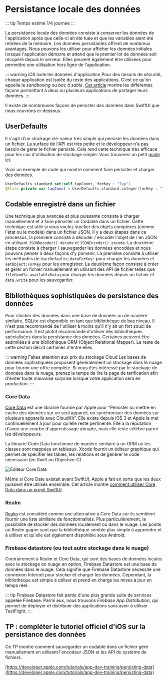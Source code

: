 # Persistance locale des données

::: tip Temps estimé
1/4 journée
:::

La persistance locale des données consiste à conserver les données de l'application après que celle-ci ait été tuée et que les variables aient été retirées de la mémoire.
Les données persistantes offrent de nombreux avantages.
Nous pouvons les utiliser pour afficher les données initiales lorsque l'application démarre et attend que le premier lot de données soit récupéré depuis le serveur.
Elles peuvent également être utilisées pour permettre une utilisation hors ligne de l'application.

::: warning iOS isole les données d'application
Pour des raisons de sécurité, chaque application est isolée du reste des applications.
C'est ce qu'on appelle le *sandboxing* ou *bac à sable*.
[Cet article](https://medium.com/@dinesh.kachhot/different-ways-to-share-data-between-apps-de75a0a46d4a) montre les différentes façons permettant à deux ou plusieurs applications de partager leurs données.
:::

Il existe de nombreuses façons de persister des données dans SwiftUI que nous couvrons ci-dessous.

## UserDefaults

Il s'agit d'un stockage clé-valeur très simple qui persiste les données dans un fichier. 
La surface de l'API est très petite et le développeur n'a pas besoin de gérer le fichier persisté. 
Cela rend cette technique très efficace pour les cas d'utilisation de stockage simple. 
Vous trouverez un petit [guide ici](https://www.hackingwithswift.com/books/ios-swiftui/storing-user-settings-with-userdefaults). 

Voici un exemple de code qui montre comment faire persister et charger des données.

```swift
UserDefaults.standard.set(self.tapCount, forKey : "Tap")
@State private var tapCount = UserDefaults.standard.integer(forKey : "Tap")
```

## Codable enregistré dans un fichier

Une technique plus avancée et plus puissante consiste à charger manuellement et à faire persister un Codable dans un fichier. 
Cette technique est utile si vous voulez stocker des objets complexes (comme l'état ou le modèle) dans un fichier JSON.
Il y a deux étapes dans ce processus, la première consiste à décoder / encoder l'objet de / en JSON en utilisant `JSONDecoder().decode` et `JSONEncoder().encode`.
La deuxième étape consiste à charger / sauvegarder les données encodées et nous pouvons penser à deux façons d'y parvenir.
La première consiste à utiliser les méthodes de `UserDefaults`; `dataForKey:` pour charger les données et `setObject:ForKey` pour les enregistrer.
La deuxième façon consiste à créer et gérer un fichier manuellement en utilisant des API de fichier telles que `fileHandle.availableData` pour charger les données depuis un fichier et `data.write` pour les sauvegarder.

## Bibliothèques sophistiquées de persistance des données

Pour stocker des données dans une base de données ou de manière similaire, SQLite est disponible en tant que bibliothèque de bas niveau.
Il n'est pas recommandé de l'utiliser à moins qu'il n'y ait un fort souci de performance.
Il est plutôt recommandé d'utiliser des bibliothèques spécialisées dans la persistance des données.
Certaines peuvent être assimilées à une bibliothèque ORM (Object Relational Mapper).
Le reste de cette section décrit certaines d'entre elles.

::: warning Faites attention aux prix du stockage Cloud
Les bases de données sophistiquées proposent généralement un stockage dans le nuage pour fournir une offre complète.
Si vous êtes intéressé par le stockage de données dans le nuage, prenez le temps de lire la page de tarification afin d'éviter toute mauvaise surprise lorsque votre application sera en production.
:::

### Core Data

[Core Data](https://developer.apple.com/documentation/coredata) est une librairie fournie par Apple pour "Persister ou mettre en cache des données sur un seul appareil, ou synchroniser des données sur plusieurs appareils avec CloudKit".
Elle existe depuis iOS 3 et Apple la met continuellement à jour pour qu'elle reste pertinente.
Elle a la réputation d'avoir une courbe d'apprentissage abrupte, mais elle reste célèbre parmi les développeurs.

La librairie Code Data fonctionne de manière similaire à un ORM où les classes sont mappées en tableaux.
Xcode fournit un éditeur graphique qui permet de spécifier les tables, les relations et de générer le code nécessaire (en Swift ou Objective-C).

![Editeur Core Date](https://docs-assets.developer.apple.com/published/fbb9767e96/rendered2x-1622022015.png)

Même si Core Date existait avant SwiftUI, Apple a fait en sorte que les deux puissent être utilisés ensemble.
Cet article montre [comment utiliser Core Data dans un projet SwiftUI](https://www.hackingwithswift.com/books/ios-swiftui/how-to-combine-core-data-and-swiftui).

### Realm

[Realm](https://realm.io/) est considéré comme une alternative à Core Data car ils semblent fournir une liste similaire de fonctionnalités.
Plus particulièrement, la possibilité de stocker des données localement ou dans le nuage.
Les points où Realm gagne sont que la bibliothèque semble plus simple à apprendre et à utiliser et qu'elle est également disponible sous Android.

### Firebase datastore (ou tout autre stockage dans le nuage)

Contrairement à Realm et Core Data, qui sont des bases de données locales avec le stockage en nuage en option, Firebase Datastore est une base de données dans le nuage.
Cela signifie que Firebase Datastore nécessite une connexion Internet pour stocker et charger les données.
Cependant, la bibliothèque est simple à utiliser et prend en charge les mises à jour en temps réel.

::: tip
Firebase Datastore fait partie d'une plus grande suite de services appelée Firebase.
Parmi eux, nous trouvons *Firebase App Distribution*, qui permet de déployer et distribuer des applications sans avoir à utiliser TestFlight.
:::

## TP : compléter le tutoriel officiel d'iOS sur la persistance des données

Ce TP montre comment sauvegarder un codable dans un fichier géré manuellement en utilisant l'encodeur JSON et les API du système de fichiers.

[https://developer.apple.com/tutorials/app-dev-training/persisting-data](https://developer.apple.com/tutorials/app-dev-training/persisting-data)

